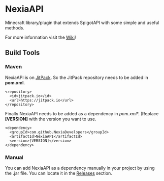 # NexiaAPI
Minecraft library/plugin that extends SpigotAPI with some simple and useful methods.

For more information visit the [Wiki](https://github.com/NexiaDevelopers/NexiaAPI/wiki)!

## Build Tools

### Maven

NexiaAPI is on [JitPack](https://jitpack.io/). So the JitPack repository needs to be added in **pom.xml**.
```
<repository>
  <id>jitpack.io</id>
  <url>https://jitpack.io</url>
</repository>
```

Finally NexiaAPI needs to be added as a dependency in *pom.xml**. (Replace **[VERSION]** with the version you want to use.
```
<dependency>
  <groupId>com.github.NexiaDevelopers</groupId>
  <artifactId>NexiaAPI</artifactId>
  <version>[VERSION]</version>
</dependency>
```

### Manual

You can add NexiaAPI as a dependency manually in your project by using the .jar file. You can locate it in the [Releases](https://github.com/NexiaDevelopers/NexiaAPI/releases) section.
